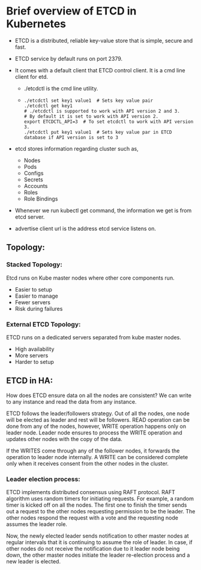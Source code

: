 # Brief overview of ETCD in Kubernetes

- ETCD is a distributed, reliable key-value store that is simple, secure and fast.
- ETCD service by default runs on port 2379.
- It comes with a default client that ETCD control client. It is a cmd line client for etd.
  - ./etcdctl is the cmd line utility.
  - ```shell
    ./etcdctl set key1 value1  # Sets key value pair
    ./etcdctl get key1
    # ./etcdctl is supported to work with API version 2 and 3.
    # By default it is set to work with API version 2.
    export ETCDCTL_API=3  # To set etcdctl to work with API version 3.
    ./etcdctl put key1 value1  # Sets key value par in ETCD database if API version is set to 3
    ```
    
- etcd stores information regarding cluster such as,
  - Nodes
  - Pods
  - Configs
  - Secrets
  - Accounts
  - Roles
  - Role Bindings

- Whenever we run kubectl get command, the information we get is from etcd server.
- advertise client url is the address etcd service listens on.

## Topology:

### Stacked Topology:

Etcd runs on Kube master nodes where other core components run.

- Easier to setup
- Easier to manage
- Fewer servers
- Risk during failures

### External ETCD Topology:

ETCD runs on a dedicated servers separated from kube master nodes.

- High availability
- More servers
- Harder to setup

## ETCD in HA:

How does ETCD ensure data on all the nodes are consistent? We can write to any instance and read the data from any instance.

ETCD follows the leader/followers strategy. Out of all the nodes, one node will be elected as leader and rest will be followers.
READ operation can be done from any of the nodes, however, WRITE operation happens only on leader node. Leader node ensures
to process the WRITE operation and updates other nodes with the copy of the data.

If the WRITES come through any of the follower nodes, it forwards the operation to leader node internally. A WRITE can be
considered complete only when it receives consent from the other nodes in the cluster.

### Leader election process:

ETCD implements distributed consensus using RAFT protocol. RAFT algorithm uses random timers for initiating requests. For
example, a random timer is kicked off on all the nodes. The first one to finish the timer sends out a request to the other
nodes requesting permission to be the leader. The other nodes respond the request with a vote and the requesting node assumes
the leader role.

Now, the newly elected leader sends notification to other master nodes at regular intervals that it is continuing to assume
the role of leader. In case, if other nodes do not receive the notification due to it leader node being down, the other master
nodes initiate the leader re-election process and a new leader is elected.